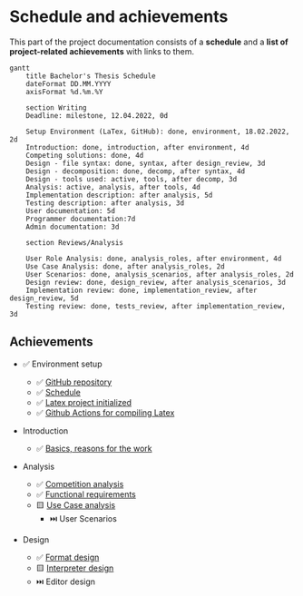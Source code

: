 # Schedule and achievements
This part of the project documentation consists of a **schedule** and a **list of project-related achievements** with links to them.

```mermaid
gantt
    title Bachelor's Thesis Schedule
    dateFormat DD.MM.YYYY
    axisFormat %d.%m.%Y

    section Writing
    Deadline: milestone, 12.04.2022, 0d

    Setup Environment (LaTex, GitHub): done, environment, 18.02.2022, 2d
    Introduction: done, introduction, after environment, 4d
    Competing solutions: done, 4d
    Design - file syntax: done, syntax, after design_review, 3d
    Design - decomposition: done, decomp, after syntax, 4d
    Design - tools used: active, tools, after decomp, 3d
    Analysis: active, analysis, after tools, 4d
    Implementation description: after analysis, 5d
    Testing description: after analysis, 3d
    User documentation: 5d
    Programmer documentation:7d
    Admin documentation: 3d

    section Reviews/Analysis

    User Role Analysis: done, analysis_roles, after environment, 4d
    Use Case Analysis: done, after analysis_roles, 2d
    User Scenarios: done, analysis_scenarios, after analysis_roles, 2d
    Design review: done, design_review, after analysis_scenarios, 3d
    Implementation review: done, implementation_review, after design_review, 5d
    Testing review: done, tests_review, after implementation_review, 3d 
```

## Achievements
- ✅ Environment setup
    - ✅ [GitHub repository](./README.md)
    - ✅ [Schedule](.)
    - ✅ [Latex project initialized](./thesis)
    - ✅ [Github Actions for compiling Latex](./actions/workflows/build_latex.yml)

- Introduction
    - ✅ [Basics, reasons for the work](./thesis/chapters/introduction.tex)

- Analysis
    - ✅ [Competition analysis](./thesis/chapters/analysis/related.tex)
    - ✅ [Functional requirements](./thesis/chapters/requirements.tex)
    - 🟨 [Use Case analysis](./thesis/chapters/usecase_analysis.tex)
        - ⏭️ User Scenarios

- Design
    - ✅ [Format design](./thesis/chapters/design/formatDesign.tex)
    - 🟨 [Interpreter design](./thesis/chapters/interpretDesign.tex)
    - ⏭️ Editor design